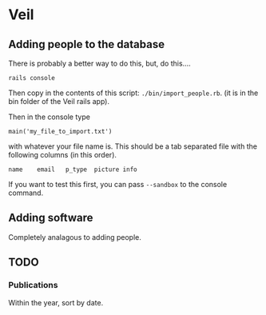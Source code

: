 # Veil #

## Adding people to the database ##

There is probably a better way to do this, but, do this....

	rails console

Then copy in the contents of this script:
`./bin/import_people.rb`. (it is in the bin folder of the Veil rails
app).

Then in the console type

	main('my_file_to_import.txt')

with whatever your file name is. This should be a tab separated file
with the following columns (in this order).

	name	email	p_type	picture	info

If you want to test this first, you can pass `--sandbox` to the console
command.

## Adding software ##

Completely analagous to adding people.

## TODO ##

### Publications ###

Within the year, sort by date.
